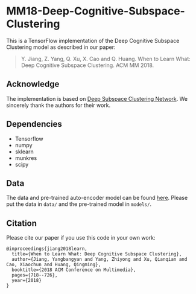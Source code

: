 # MM18-Deep-Cognitive-Subspace-Clustering
This is a TensorFlow implementation of the Deep Cognitive Subspace Clustering model as described in our paper:

>Y. Jiang, Z. Yang, Q. Xu, X. Cao and Q. Huang. When to Learn What: Deep Cognitive Subspace Clustering. ACM MM 2018.

## Acknowledge
The implementation is based on [Deep Subspace Clustering Network](https://github.com/panji1990/Deep-subspace-clustering-networks). We sincerely thank the authors for their work.

## Dependencies
- Tensorflow
- numpy
- sklearn
- munkres
- scipy

## Data
The data and pre-trained auto-encoder model can be found [here](https://github.com/panji1990/Deep-subspace-clustering-networks/tree/master/Data). Please put the data in `data/` and the pre-trained model in `models/`.

## Citation
Please cite our paper if you use this code in your own work:

```
@inproceedings{jiang2018learn,
  title={When to Learn What: Deep Cognitive Subspace Clustering},
  author={Jiang, Yangbangyan and Yang, Zhiyong and Xu, Qianqian and Cao, Xiaochun and Huang, Qingming},
  booktitle={2018 ACM Conference on Multimedia},
  pages={718--726},
  year={2018}
}
```
